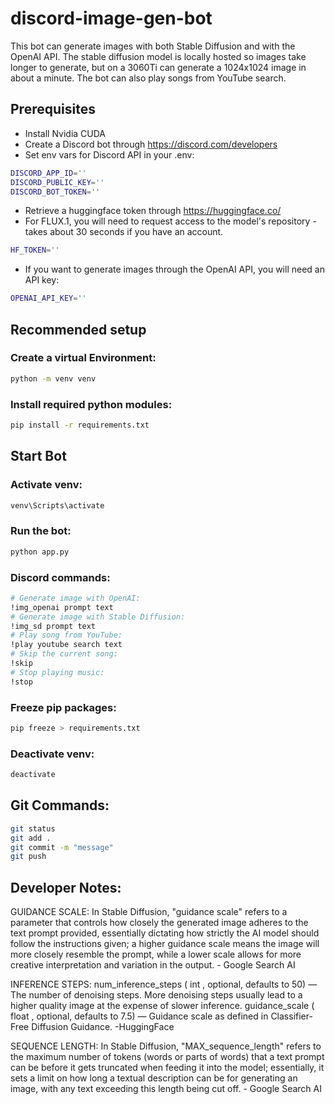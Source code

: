 # discord-image-gen-bot
This bot can generate images with both Stable Diffusion and with the OpenAI API. The stable diffusion model is locally hosted so images take longer to generate, but on a 3060Ti can generate a 1024x1024 image in about a minute. The bot can also play songs from YouTube search.
## Prerequisites
- Install Nvidia CUDA
- Create a Discord bot through https://discord.com/developers
- Set env vars for Discord API in your .env:
```bash
DISCORD_APP_ID=''
DISCORD_PUBLIC_KEY=''
DISCORD_BOT_TOKEN=''
```
- Retrieve a huggingface token through https://huggingface.co/
- For FLUX.1, you will need to request access to the model's repository - takes about 30 seconds if you have an account.
```bash
HF_TOKEN=''
```
- If you want to generate images through the OpenAI API, you will need an API key:
```bash
OPENAI_API_KEY=''
```
## Recommended setup
### Create a virtual Environment:
```bash
python -m venv venv
```
### Install required python modules:
```bash
pip install -r requirements.txt
```
## Start Bot
### Activate venv:
```bash
venv\Scripts\activate
```
### Run the bot:
```bash
python app.py
```
### Discord commands:
```bash
# Generate image with OpenAI:
!img_openai prompt text
# Generate image with Stable Diffusion:
!img_sd prompt text
# Play song from YouTube:
!play youtube search text
# Skip the current song:
!skip
# Stop playing music:
!stop
```
### Freeze pip packages:
```bash
pip freeze > requirements.txt
```
### Deactivate venv:
```bash
deactivate
```
## Git Commands:
```bash
git status
git add .
git commit -m "message"
git push
```
## Developer Notes:

GUIDANCE SCALE: In Stable Diffusion, "guidance scale" refers to a parameter that controls how closely the generated image adheres to the text prompt provided, essentially dictating how strictly the AI model should follow the instructions given; a higher guidance scale means the image will more closely resemble the prompt, while a lower scale allows for more creative interpretation and variation in the output. - Google Search AI

INFERENCE STEPS: num_inference_steps ( int , optional, defaults to 50) — The number of denoising steps. More denoising steps usually lead to a higher quality image at the expense of slower inference. guidance_scale ( float , optional, defaults to 7.5) — Guidance scale as defined in Classifier-Free Diffusion Guidance. -HuggingFace

SEQUENCE LENGTH: In Stable Diffusion, "MAX_sequence_length" refers to the maximum number of tokens (words or parts of words) that a text prompt can be before it gets truncated when feeding it into the model; essentially, it sets a limit on how long a textual description can be for generating an image, with any text exceeding this length being cut off. - Google Search AI